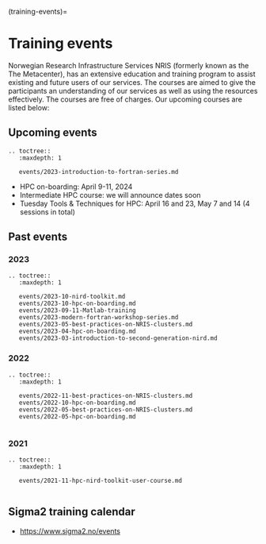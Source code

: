 (training-events)=

# Training events

Norwegian Research Infrastructure Services NRIS (formerly known as the
The Metacenter), has an extensive education and training program to assist existing
and future users of our services. The courses are aimed to give the participants
an understanding of our services as well as using the resources effectively.
The courses are free of charges. Our upcoming courses are listed below:


## Upcoming events

```{eval-rst}
.. toctree::
   :maxdepth: 1

   events/2023-introduction-to-fortran-series.md
```
- HPC on-boarding: April 9-11, 2024
- Intermediate HPC course: we will announce dates soon
- Tuesday Tools & Techniques for HPC: April 16 and 23, May 7 and 14 (4 sessions in total)


## Past events

### 2023

```{eval-rst}
.. toctree::
   :maxdepth: 1

   events/2023-10-nird-toolkit.md
   events/2023-10-hpc-on-boarding.md  
   events/2023-09-11-Matlab-training 
   events/2023-modern-fortran-workshop-series.md
   events/2023-05-best-practices-on-NRIS-clusters.md
   events/2023-04-hpc-on-boarding.md   
   events/2023-03-introduction-to-second-generation-nird.md

```

### 2022

```{eval-rst}
.. toctree::
   :maxdepth: 1

   events/2022-11-best-practices-on-NRIS-clusters.md
   events/2022-10-hpc-on-boarding.md
   events/2022-05-best-practices-on-NRIS-clusters.md
   events/2022-05-hpc-on-boarding.md
   
```
### 2021

```{eval-rst}
.. toctree::
   :maxdepth: 1

   events/2021-11-hpc-nird-toolkit-user-course.md
   
```
## Sigma2 training calendar

- <https://www.sigma2.no/events>
